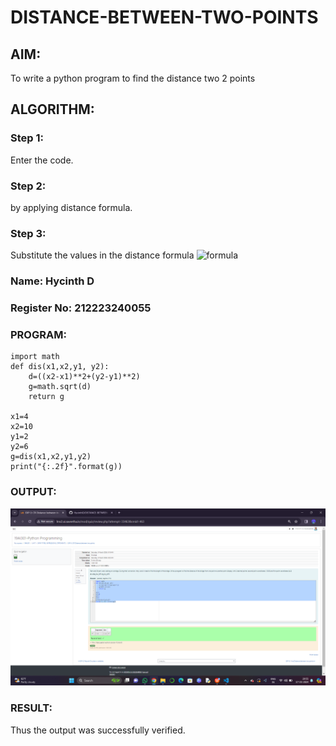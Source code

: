 # DISTANCE-BETWEEN-TWO-POINTS

## AIM:
To write a python program to find the distance two 2 points
## ALGORITHM:
### Step 1: 
Enter the code.
### Step 2: 
by applying distance formula.
### Step 3: 
Substitute the values in the distance formula  ![formula](/formula.JPG)

### Name: Hycinth D
### Register No: 212223240055
### PROGRAM:
```
import math
def dis(x1,x2,y1, y2):
    d=((x2-x1)**2+(y2-y1)**2)
    g=math.sqrt(d)
    return g

x1=4 
x2=10
y1=2
y2=6
g=dis(x1,x2,y1,y2) 
print("{:.2f}".format(g))
  ```
### OUTPUT:
![alt text](<Screenshot (185).png>)

### RESULT:
Thus the output was successfully verified.